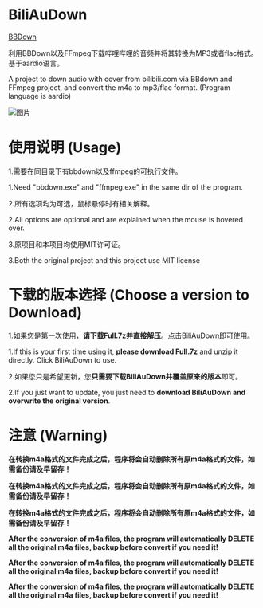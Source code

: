 # BiliAuDown
[BBDown](https://github.com/nilaoda/BBDown)

利用BBDown以及FFmpeg下载哔哩哔哩的音频并将其转换为MP3或者flac格式。基于aardio语言。

A project to down audio with cover from bilibili.com via BBdown and FFmpeg project, and convert the m4a to mp3/flac format. (Program language is aardio)

![图片](https://user-images.githubusercontent.com/63829496/236662506-c2dcbd10-f295-4a99-a844-bd3c8eb7a0b4.png)

# 使用说明 (Usage)

1.需要在同目录下有bbdown以及ffmpeg的可执行文件。

1.Need "bbdown.exe" and "ffmpeg.exe" in the same dir of the program.
 
 
2.所有选项均为可选，鼠标悬停时有相关解释。

2.All options are optional and are explained when the mouse is hovered over.
 
 
3.原项目和本项目均使用MIT许可证。

3.Both the original project and this project use MIT license

# 下载的版本选择 (Choose a version to Download)

1.如果您是第一次使用，**请下载Full.7z并直接解压**。点击BiliAuDown即可使用。

1.If this is your first time using it, **please download Full.7z** and unzip it directly. Click BiliAuDown to use.
 
2.如果您只是希望更新，您**只需要下载BiliAuDown并覆盖原来的版本**即可。

2.If you just want to update, you just need to **download BiliAuDown and overwrite the original version**.
 
 
# 注意 (Warning)
**在转换m4a格式的文件完成之后，程序将会自动删除所有原m4a格式的文件，如需备份请及早留存！**

**在转换m4a格式的文件完成之后，程序将会自动删除所有原m4a格式的文件，如需备份请及早留存！**

**在转换m4a格式的文件完成之后，程序将会自动删除所有原m4a格式的文件，如需备份请及早留存！**

**After the conversion of m4a files, the program will automatically DELETE all the original m4a files, backup before convert if you need it!**

**After the conversion of m4a files, the program will automatically DELETE all the original m4a files, backup before convert if you need it!**

**After the conversion of m4a files, the program will automatically DELETE all the original m4a files, backup before convert if you need it!**
